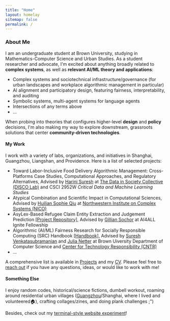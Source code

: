 ```yaml
---
title: "Home"
layout: homelay
sitemap: false
permalink: /
---
```


### About Me

I am an undergraduate student at Brown University, studying in Mathematics-Computer Science and Urban Studies. As a student researcher and advocate, I'm excited about anything broadly related to **complex systems**, as well as **relevant AI/ML theory and applications**: 
- Complex systems and sociotechnical infrastructure/governance (for urban landscapes and workplace algorithmic management in particular)
- AI alignment and participatory design, featuring fairness, interpretability, and auditing
- Symbolic systems, multi-agent systems for language agents
- Intersections of any terms above
- ...

When probing into theories that configures higher-level **design** and **policy** decisions, I'm also making my way to explore downstream, grassroots solutions that center **community-driven technologies**. 
   


#### My Work

I work with a variety of labs, organizations, and initiatives in Shanghai, Guangzhou, Liangshan, and Providence. Here is a list of selected projects: 
- Toward Labor-Inclusive Food Delivery Algorithmic Management: Cross-Platforms Case Studies, Computational Approaches, and Regulatory Alternatives, Advised by [Harini Suresh](https://harinisuresh.com/) at [The Data in Society Collective (DISCO Lab)](https://discolab.cs.brown.edu/) and CSCI 2952W *Critical Data and Machine Learning Studies*
- Atypical Combination and Scientific Impact in Computational Sciences, Advised by [Huilian Sophie Qiu](https://www.sophiehsqq.com/index.html) at [Northwestern Institute on Complex Systems (NICO)](https://www.nico.northwestern.edu/)
- AsyLex-Based Refugee Claim Entity Extraction and Judgement Prediction [[Project Repository]](https://github.com/jiayiw005/refugee-claim-classifier), Advised by [Gillian Sochor](https://theorg.com/org/ai4all/org-chart/gillian-sochor) at AI4ALL Ignite Fellowship
- Algorithmic (AI/ML) Fairness Research for Socially Responsible Computing (SRC) Handbook [[Handbook]](https://src-handbook-infrastructure-team.github.io/srch/), Advised by [Suresh Venkatasubramanian](https://dsi.brown.edu/people/suresh-venkatasubramanian) and [Julia Netter](http://www.julianetter.de/) at Brown Uiversity Department of Computer Science and [Center for Technology Responsibility (CNTR)](https://cntr.brown.edu/)
- ...

A comprehensive list is available in [Projects](https://jiayiw005.github.io/projects/) and my [CV](https://jiayiw005.github.io/cv/cv.pdf). Please feel free to [reach out](mailto:jiayi_wu4@brown.edu) if you have any questions, ideas, or would like to work with me! 

#### Something Else

I enjoy random codes, historical/science fictions, dumbell workout, roaming around residential urban villages ([Guangzhou](https://earth.google.com/earth/d/1YTg7TO4ODp5iSL_rj1xVqPlo7tOaysCh?usp=sharing)/Shanghai, where I lived and volunteered🏠), crafting collages/zines, and doing plank challenges ;")

Besides, check out my [terminal-style website experiment]()! 
